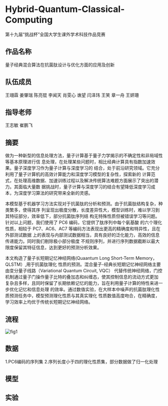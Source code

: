 # Hybrid-Quantum-Classical-Computing
第十九届“挑战杯”全国大学生课外学术科技作品竞赛

## 作品名称
量子经典混合算法在抗菌肽设计与优化方面的应用及创新

## 队伍成员
王翊霖 姜肇瑞 陈亮锟 李闻天 肖雯心 谯望 闫泽玮 王笑  章一舟 王妍珊

## 指导老师
王志敏 崔鹏飞

## 摘要

做为一种新型的信息处理方法，量子计算基于量子力学揭示的不确定性和非局域性等基本原理进行信
息处理，在处理某些问题时，相比经典计算具有指数加速效果。量子深度学习作为量子计算与深度学习的
结合，处于前沿研究领域。它充分利用了量子计算机的高效计算能力和深度学习模型的复杂性，探索新的
计算范式，在处理高维数据、加速训练过程以及解决传统算法难题方面展示了突出的潜力。其面临大量数
据挑战时，量子计算与深度学习的结合有望降低深度学习成本，为深度学习算法的研究带来全新的灵感。

本模型基于机器学习方法实现对于抗菌肽的分析和预测。由于抗菌肽结构复杂，种类繁多，使得其序
列呈现出极度分散，长度差异性大，模型训练时，难以学习到其特征部分，效率低下，部分抗菌肽序列结
构无特殊性质但被错误学习等问题。针对以上问题，我们使用了 PC6 编码，它提供了肽序列中每个氨基酸
的六个理化性质，相较于 PC7、AC6、AC7 等编码方法表现出更高的精确度和特异性，且在外部测试数据
上的表现与内部测试数据相当，具有良好的泛化能力，高效的信息传递能力。同时我们剔除极小部分极度
不规则序列，并进行序列数据截断以最大限度保留其特征信息，达到更好的预测分析效果。

本文构造了量子长短期记忆神经网络(Quaantum Long Short-Term Memory，QLSTM）,用于抗菌肽理化
性质的预测。混合量子-经典长短期记忆神经网络主要由变分量子线路（Variational Quantum Circuit, VQC）
代替传统神经网络，门控机制通过量子门操作量子比特的叠加态和纠缠态，使其控制信息的流动方式更加
复杂且多样，且同时保留了长期依赖记忆的能力，旨在利用量子计算的特性来进一步优化记忆和信息处理
的效率。通过数值实验，在大样本中噪声的抗菌肽理化性质预测任务中，模型预测理化性质与其真实理化
性质数值高度吻合，在精确度，学习效率上均优于传统长短期记忆神经网络。

## 流程

![fig1](/fig/image.png)

## 数据
1.PC6编码的序列集
2.序列长度小于四的理化性质集，部分数据做了归一化处理
## 模型

## 实验

